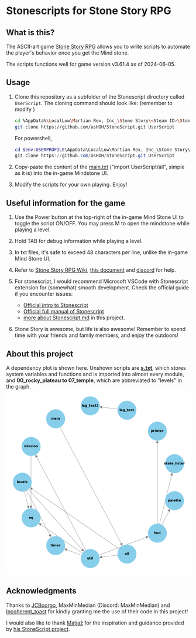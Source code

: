 # Stonescripts for Stone Story RPG

## What is this?

The ASCII-art game [Stone Story RPG](https://store.steampowered.com/app/603390/Stone_Story_RPG/) allows you to write scripts to automate the player's behavior once you get the Mind stone.

The scripts functions well for game version v3.61.4 as of 2024-06-05.


## Usage

1. Clone this repository as a subfolder of the Stonescript directory called `UserScript`.
   The cloning command should look like: (remember to modify <Steam ID>)
   
   ```bash
   cd %AppData%\LocalLow\Martian Rex, Inc_\Stone Story\<Steam ID>\Stonescript
   git clone https://github.com/asHOH/StoneScript.git UserScript
   ```

   For powershell,

   ```powershell
   cd $env:USERPROFILE\AppData\LocalLow\Martian Rex, Inc_\Stone Story\<Steam ID>\Stonescript
   git clone https://github.com/asHOH/StoneScript.git UserScript
   ```

2. Copy-paste the content of the [main.txt](https://github.com/asHOH/StoneScript-for-Stone-Story-RPG/blob/master/main.txt) ("import UserScript/all", simple as it is) into the in-game Mindstone UI.

3. Modify the scripts for your own playing. Enjoy!


## Useful information for the game

1. Use the Power button at the top-right of the in-game Mind Stone UI to toggle the script ON/OFF. You may press M to open the mindstone while playing a level.

2. Hold TAB for debug information while playing a level.

3. In txt files, it's safe to exceed 48 characters per line, unlike the in-game Mind Stone UI.

4. Refer to [Stone Story RPG Wiki](https://stone-story-rpg.fandom.com/wiki/Stone_Story_RPG_Wiki), [this document](https://docs.google.com/document/d/1ydn2PqK_AGXhX168IryDyiJ2Hp49zXuM6dw-0fLzzR0/edit)  and [discord](https://discord.com/channels/423242655498240000/423242655498240005) for help.

5. For stonescript, I would recommend Microsoft VSCode with Stonescript extension for (somewhat) smooth development. Check the official guide if you encounter issues:
   - [Official intro to Stonescript](https://stonestoryrpg.com/stonescript/)
   - [Official full manual of Stonescript](https://stonestoryrpg.com/stonescript/manual.html)
   - [more about Stonescript.md](https://github.com/asHOH/StoneScript-for-Stone-Story-RPG/blob/master/more%20about%20Stonescript.md) in this project.

6. Stone Story is awesome, but life is also awesome! Remember to spend time with your friends and family members, and enjoy the outdoors!


## About this project

A dependency plot is shown here. Unshown scripts are [**s.txt**](https://github.com/asHOH/StoneScript-for-Stone-Story-RPG/blob/master/s.txt), which stores system variables and functions and is imported into almost every module, and **00_rocky_plateau to 07_temple**, which are abbreviated to "levels" in the graph.
![dependency_graph](dependency_graph.png)

## Acknowledgments

Thanks to [JCBoorgo](https://pastebin.com/u/JCBoorgo), MaxMinMedian (Discord: MaxMinMedian) and [Incoherent_toast](https://github.com/Incoherent-Toast) for kindly granting me the use of their code in this project!

I would also like to thank [Matjaž](https://github.com/TheMatjaz) for the inspiration and guidance provided by [his StoneScript project](https://github.com/TheMatjaz/StoneScript).
